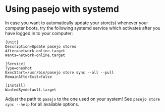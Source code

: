 # Using pasejo with systemd

In case you want to automatically update your store(s) whenever your computer boots, try the following systemd service which activates after you have logged in to your computer:

```unit file (systemd)
[Unit]
Description=Update pasejo stores
After=network-online.target
Wants=network-online.target

[Service]
Type=oneshot
ExecStart=/usr/bin/pasejo store sync --all --pull
RemainAfterExit=false

[Install]
WantedBy=default.target
```

Adjust the path to `pasejo` to the one used on your system! See `pasejo store sync --help` for all available options.
